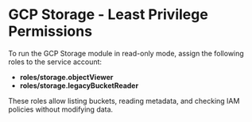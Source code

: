 # GCP Storage - Least Privilege Permissions

To run the GCP Storage module in read-only mode, assign the following roles to the service account:

- **roles/storage.objectViewer**
- **roles/storage.legacyBucketReader**

These roles allow listing buckets, reading metadata, and checking IAM policies without modifying data.
